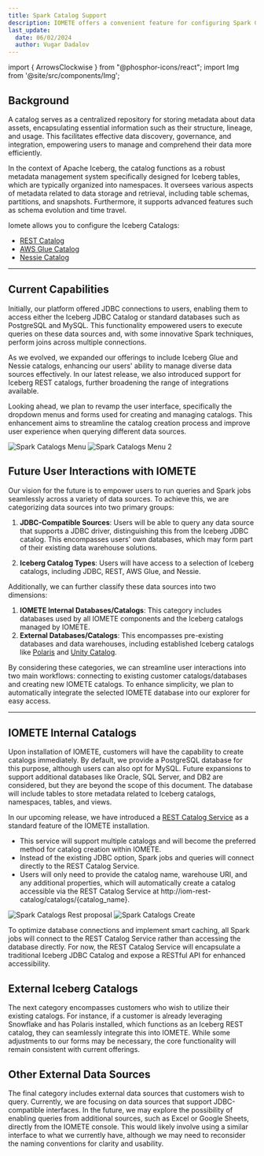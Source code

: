 ```yaml
---
title: Spark Catalog Support
description: IOMETE offers a convenient feature for configuring Spark Catalogs interface.
last_update:
  date: 06/02/2024
  author: Vugar Dadalov
---
```


import { ArrowsClockwise } from "@phosphor-icons/react";
import Img from '@site/src/components/Img';


## Background
A catalog serves as a centralized repository for storing metadata about data assets, encapsulating essential information such as their structure, lineage, and usage. This facilitates effective data discovery, governance, and integration, empowering users to manage and comprehend their data more efficiently.

In the context of Apache Iceberg, the catalog functions as a robust metadata management system specifically designed for Iceberg tables, which are typically organized into namespaces. It oversees various aspects of metadata related to data storage and retrieval, including table schemas, partitions, and snapshots. Furthermore, it supports advanced features such as schema evolution and time travel.

Iomete allows you to configure the Iceberg Catalogs:

- [REST Catalog](https://www.tabular.io/apache-iceberg-cookbook/getting-started-catalog-background/)
- [AWS Glue Catalog](https://iceberg.apache.org/docs/1.5.1/nessie/)
- [Nessie Catalog](https://iceberg.apache.org/docs/1.5.1/nessie/)

---
## Current Capabilities
Initially, our platform offered JDBC connections to users, enabling them to access either the Iceberg JDBC Catalog or standard databases such as PostgreSQL and MySQL. This functionality empowered users to execute queries on these data sources and, with some innovative Spark techniques, perform joins across multiple connections.

As we evolved, we expanded our offerings to include Iceberg Glue and Nessie catalogs, enhancing our users' ability to manage diverse data sources effectively. In our latest release, we also introduced support for Iceberg REST catalogs, further broadening the range of integrations available.

Looking ahead, we plan to revamp the user interface, specifically the dropdown menus and forms used for creating and managing catalogs. This enhancement aims to streamline the catalog creation process and improve user experience when querying different data sources.

<Img src="/img/user-guide/spark-catalogs/spark-menu-old.png" alt="Spark Catalogs Menu" />
<Img src="/img/user-guide/spark-catalogs/spark-menu-new.png" alt="Spark Catalogs Menu 2" />

## Future User Interactions with IOMETE
Our vision for the future is to empower users to run queries and Spark jobs seamlessly across a variety of data sources. To achieve this, we are categorizing data sources into two primary groups:
1. **JDBC-Compatible Sources**: Users will be able to query any data source that supports a JDBC driver, distinguishing this from the Iceberg JDBC catalog. This encompasses users' own databases, which may form part of their existing data warehouse solutions.

2. **Iceberg Catalog Types**: Users will have access to a selection of Iceberg catalogs, including JDBC, REST, AWS Glue, and Nessie.

Additionally, we can further classify these data sources into two dimensions:
1. **IOMETE Internal Databases/Catalogs**: This category includes databases used by all IOMETE components and the Iceberg catalogs managed by IOMETE.
2. **External Databases/Catalogs**: This encompasses pre-existing databases and data warehouses, including established Iceberg catalogs like [Polaris](https://www.snowflake.com/en/blog/introducing-polaris-catalog/) and [Unity Catalog](https://www.databricks.com/product/unity-catalog).

By considering these categories, we can streamline user interactions into two main workflows: connecting to existing customer catalogs/databases and creating new IOMETE catalogs. To enhance simplicity, we plan to automatically integrate the selected IOMETE database into our explorer for easy access.

---
## IOMETE Internal Catalogs
Upon installation of IOMETE, customers will have the capability to create catalogs immediately. By default, we provide a PostgreSQL database for this purpose, although users can also opt for MySQL. Future expansions to support additional databases like Oracle, SQL Server, and DB2 are considered, but they are beyond the scope of this document. The database will include tables to store metadata related to Iceberg catalogs, namespaces, tables, and views.

In our upcoming release, we have introduced a [REST Catalog Service](/docs/user-guide/spark-rest-catalogs.md) as a standard feature of the IOMETE installation.
- This service will support multiple catalogs and will become the preferred method for catalog creation within IOMETE.
- Instead of the existing JDBC option, Spark jobs and queries will connect directly to the REST Catalog Service.
- Users will only need to provide the catalog name, warehouse URI, and any additional properties, which will automatically create a catalog accessible via the REST Catalog Service at http://iom-rest-catalog/catalogs/{catalog_name}.


<Img src="/img/user-guide/spark-catalogs/restcatalog-spark.png" alt="Spark Catalogs Rest proposal" />
<Img src="/img/user-guide/spark-catalogs/spark-create-catalog.png" alt="Spark Catalogs Create" />


To optimize database connections and implement smart caching, all Spark jobs will connect to the REST Catalog Service rather than accessing the database directly.
For now, the REST Catalog Service will encapsulate a traditional Iceberg JDBC Catalog and expose a RESTful API for enhanced accessibility.


## External Iceberg Catalogs
The next category encompasses customers who wish to utilize their existing catalogs. For instance, if a customer is already leveraging Snowflake and has Polaris installed, which functions as an Iceberg REST catalog, they can seamlessly integrate this into IOMETE. While some adjustments to our forms may be necessary, the core functionality will remain consistent with current offerings.

## Other External Data Sources
The final category includes external data sources that customers wish to query. Currently, we are focusing on data sources that support JDBC-compatible interfaces. In the future, we may explore the possibility of enabling queries from additional sources, such as Excel or Google Sheets, directly from the IOMETE console. This would likely involve using a similar interface to what we currently have, although we may need to reconsider the naming conventions for clarity and usability.

